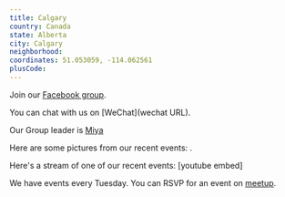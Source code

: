 ```yaml
---
title: Calgary
country: Canada
state: Alberta
city: Calgary
neighborhood: 
coordinates: 51.053059, -114.062561
plusCode:
---
```

Join our [Facebook group](https://www.facebook.com/groups/free.code.camp.calgary).

You can chat with us on [WeChat](wechat URL).

Our Group leader is [Miya](freecodecamp.org/miya)

Here are some pictures from our recent events:
![]().

Here's a stream of one of our recent events:
[youtube embed]

We have events every Tuesday. You can RSVP for an event on [meetup](meetupurl).
